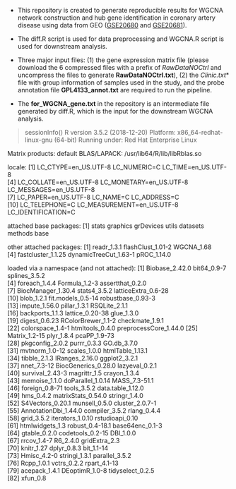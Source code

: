 * This repository is created to generate reproducible results for WGCNA network construction and hub gene identification in coronary artery disease using data from GEO ([GSE20680](https://www.ncbi.nlm.nih.gov/geo/query/acc.cgi?acc=GSE20680) and [GSE20681](https://www.ncbi.nlm.nih.gov/geo/query/acc.cgi?acc=GSE20681)).

* The diff.R script is used for data preprocessing and WGCNA.R script is used for downstream analysis.

* Three major input files: (1) the gene expression matrix file (please download the 6 compressed files with a prefix of *RawDataNOCtrl* and uncompress the files to generate **RawDataNOCtrl.txt**), (2) the *Clinic.txt** file with group information of samples used in the study, and the probe annotation file **GPL4133_annot.txt** are required to run the pipeline.

* The **for_WGCNA_gene.txt** in the repository is an intermediate file generated by diff.R, which is the input for the downstream WGCNA analysis.


> sessionInfo()
R version 3.5.2 (2018-12-20)
Platform: x86_64-redhat-linux-gnu (64-bit)
Running under: Red Hat Enterprise Linux

Matrix products: default
BLAS/LAPACK: /usr/lib64/R/lib/libRblas.so

locale:
 [1] LC_CTYPE=en_US.UTF-8       LC_NUMERIC=C               LC_TIME=en_US.UTF-8       
 [4] LC_COLLATE=en_US.UTF-8     LC_MONETARY=en_US.UTF-8    LC_MESSAGES=en_US.UTF-8   
 [7] LC_PAPER=en_US.UTF-8       LC_NAME=C                  LC_ADDRESS=C              
[10] LC_TELEPHONE=C             LC_MEASUREMENT=en_US.UTF-8 LC_IDENTIFICATION=C       

attached base packages:
[1] stats     graphics  grDevices utils     datasets  methods   base     

other attached packages:
[1] readr_1.3.1           flashClust_1.01-2     WGCNA_1.68           
[4] fastcluster_1.1.25    dynamicTreeCut_1.63-1 pROC_1.14.0          

loaded via a namespace (and not attached):
 [1] Biobase_2.42.0        bit64_0.9-7           splines_3.5.2        
 [4] foreach_1.4.4         Formula_1.2-3         assertthat_0.2.0     
 [7] BiocManager_1.30.4    stats4_3.5.2          latticeExtra_0.6-28  
[10] blob_1.2.1            fit.models_0.5-14     robustbase_0.93-3    
[13] impute_1.56.0         pillar_1.3.1          RSQLite_2.1.1        
[16] backports_1.1.3       lattice_0.20-38       glue_1.3.0           
[19] digest_0.6.23         RColorBrewer_1.1-2    checkmate_1.9.1      
[22] colorspace_1.4-1      htmltools_0.4.0       preprocessCore_1.44.0
[25] Matrix_1.2-15         plyr_1.8.4            pcaPP_1.9-73         
[28] pkgconfig_2.0.2       purrr_0.3.3           GO.db_3.7.0          
[31] mvtnorm_1.0-12        scales_1.0.0          htmlTable_1.13.1     
[34] tibble_2.1.3          IRanges_2.16.0        ggplot2_3.2.1        
[37] nnet_7.3-12           BiocGenerics_0.28.0   lazyeval_0.2.1       
[40] survival_2.43-3       magrittr_1.5          crayon_1.3.4         
[43] memoise_1.1.0         doParallel_1.0.14     MASS_7.3-51.1        
[46] foreign_0.8-71        tools_3.5.2           data.table_1.12.0    
[49] hms_0.4.2             matrixStats_0.54.0    stringr_1.4.0        
[52] S4Vectors_0.20.1      munsell_0.5.0         cluster_2.0.7-1      
[55] AnnotationDbi_1.44.0  compiler_3.5.2        rlang_0.4.4          
[58] grid_3.5.2            iterators_1.0.10      rstudioapi_0.10      
[61] htmlwidgets_1.3       robust_0.4-18.1       base64enc_0.1-3      
[64] gtable_0.2.0          codetools_0.2-15      DBI_1.0.0            
[67] rrcov_1.4-7           R6_2.4.0              gridExtra_2.3        
[70] knitr_1.27            dplyr_0.8.3           bit_1.1-14           
[73] Hmisc_4.2-0           stringi_1.3.1         parallel_3.5.2       
[76] Rcpp_1.0.1            vctrs_0.2.2           rpart_4.1-13         
[79] acepack_1.4.1         DEoptimR_1.0-8        tidyselect_0.2.5     
[82] xfun_0.8 
